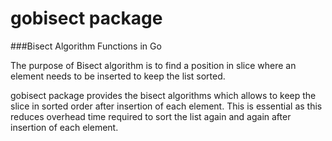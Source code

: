 # gobisect package
###Bisect Algorithm Functions in Go

The purpose of Bisect algorithm is to find a position in slice where an element needs to be inserted to keep the list sorted.

gobisect package provides the bisect algorithms which allows to keep the slice in sorted order after insertion of each element. This is essential as this reduces overhead time required to sort the list again and again after insertion of each element.


